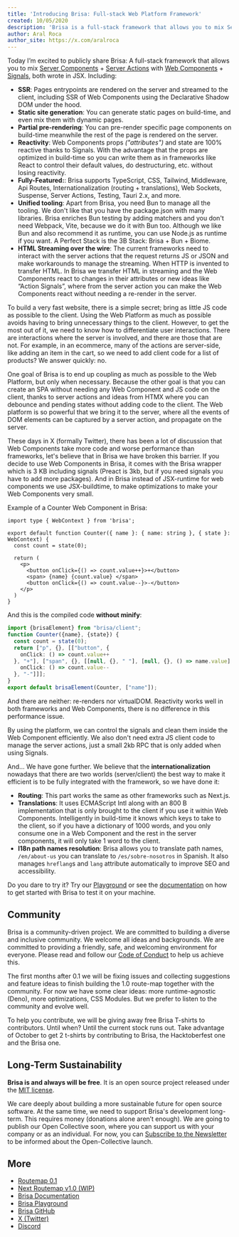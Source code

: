 ```yaml
---
title: 'Introducing Brisa: Full-stack Web Platform Framework'
created: 10/05/2020
description: 'Brisa is a full-stack framework that allows you to mix Server Components + Server Actions with Web Components + Signals, both wrote in JSX.'
author: Aral Roca
author_site: https://x.com/aralroca
---
```


Today I’m excited to publicly share Brisa: A full-stack framework that allows you to mix [Server Components](https://brisa.build/building-your-application/components-details/server-components) + [Server Actions](https://brisa.build/building-your-application/data-management/server-actions) with [Web Components](https://brisa.build/building-your-application/components-details/web-components) + [Signals](https://brisa.build/building-your-application/components-details/reactivity), both wrote in JSX. Including:

- **SSR**: Pages entrypoints are rendered on the server and streamed to the client, including SSR of Web Components using the Declarative Shadow DOM under the hood.
- **Static site generation**: You can generate static pages on build-time, and even mix them with dynamic pages.
- **Partial pre-rendering**: You can pre-render specific page components on build-time meanwhile the rest of the page is rendered on the server.
- **Reactivity**: Web Components props _("attributes")_ and state are 100% reactive thanks to Signals. With the advantage that the props are optimized in build-time so you can write them as in frameworks like React to control their default values, do destructuring, etc. without losing reactivity.
- **Fully-Featured:**: Brisa supports TypeScript, CSS, Tailwind, Middleware, Api Routes, Internationalization (routing + translations), Web Sockets, Suspense, Server Actions, Testing, Tauri 2.x, and more.
- **Unified tooling**: Apart from Brisa, you need Bun to manage all the tooling. We don't like that you have the package.json with many libraries. Brisa enriches Bun testing by adding matchers and you don't need Webpack, Vite, because we do it with Bun too. Although we like Bun and also recommend it as runtime, you can use Node.js as runtime if you want. A Perfect Stack is the 3B Stack: Brisa + Bun + Biome.
- **HTML Streaming over the wire**: The current frameworks need to interact with the server actions that the request returns JS or JSON and make workarounds to manage the streaming. When HTTP is invented to transfer HTML. In Brisa we transfer HTML in streaming and the Web Components react to changes in their attributes or new ideas like “Action Signals”, where from the server action you can make the Web Components react without needing a re-render in the server.

To build a very fast website, there is a simple secret; bring as little JS code as possible to the client. Using the Web Platform as much as possible avoids having to bring unnecessary things to the client. However, to get the most out of it, we need to know how to differentiate user interactions. There are interactions where the server is involved, and there are those that are not. For example, in an ecommerce, many of the actions are server-side, like adding an item in the cart, so we need to add client code for a list of products? We answer quickly: no.

One goal of Brisa is to end up coupling as much as possible to the Web Platform, but only when necessary. Because the other goal is that you can create an SPA without needing any Web Component and JS code on the client, thanks to server actions and ideas from HTMX where you can debounce and pending states without adding code to the client. The Web platform is so powerful that we bring it to the server, where all the events of DOM elements can be captured by a server action, and propagate on the server.

These days in X (formally Twitter), there has been a lot of discussion that Web Components take more code and worse performance than frameworks, let's believe that in Brisa we have broken this barrier. If you decide to use Web Components in Brisa, it comes with the Brisa wrapper which is 3 KB including signals (Preact is 3kb, but if you need signals you have to add more packages). And in Brisa instead of JSX-runtime for web components we use JSX-buildtime, to make optimizations to make your Web Components very small.


Example of a Counter Web Component in Brisa:

```tsx
import type { WebContext } from 'brisa';

export default function Counter({ name }: { name: string }, { state }: WebContext) {
  const count = state(0);

  return (
    <p>
      <button onClick={() => count.value++}>+</button>
      <span> {name} {count.value} </span>
      <button onClick={() => count.value--}>-</button>
    </p>
  )
}
```

And this is the compiled code **without minify**:

```ts
import {brisaElement} from "brisa/client";
function Counter({name}, {state}) {
  const count = state(0);
  return ["p", {}, [["button", {
    onClick: () => count.value++
  }, "+"], ["span", {}, [[null, {}, " "], [null, {}, () => name.value], [null, {}, " "], [null, {}, () => count.value], [null, {}, " "]]], ["button", {
    onClick: () => count.value--
  }, "-"]]];
}
export default brisaElement(Counter, ["name"]);
```

And there are neither: re-renders nor virtualDOM. Reactivity works well in both frameworks and Web Components, there is no difference in this performance issue.

By using the platform, we can control the signals and clean them inside the Web Component efficiently. We also don't need extra JS client code to manage the server actions, just a small 2kb RPC that is only added when using Signals.

And... We have gone further. We believe that the **internationalization** nowadays that there are two worlds (server/client) the best way to make it efficient is to be fully integrated with the framework, so we have done it:

- **Routing**: This part works the same as other frameworks such as Next.js.
- **Translations**: It uses ECMAScript Intl along with an 800 B implementation that is only brought to the client if you use it within Web Components. Intelligently in build-time it knows which keys to take to the client, so if you have a dictionary of 1000 words, and you only consume one in a Web Component and the rest in the server components, it will only take 1 word to the client.
- **I18n path names resolution**: Brisa allows you to translate path names, `/en/about-us` you can translate to `/es/sobre-nosotros` in Spanish. It also manages `hreflang`s and `lang` attribute automatically to improve SEO and accessibility.

Do you dare to try it? Try our [Playground](https://brisa.build/playground) or see the [documentation](https://brisa.build/getting-started/quick-start) on how to get started with Brisa to test it on your machine.

## Community

Brisa is a community-driven project. We are committed to building a diverse and inclusive community. We welcome all ideas and backgrounds. We are committed to providing a friendly, safe, and welcoming environment for everyone. Please read and follow our [Code of Conduct](https://github.com/brisa-build/brisa/blob/main/CODE_OF_CONDUCT.md) to help us achieve this.

The first months after 0.1 we will be fixing issues and collecting suggestions and feature ideas to finish building the 1.0 route-map together with the community. For now we have some clear ideas: more runtime-agnostic (Deno), more optimizations, CSS Modules. But we prefer to listen to the community and evolve well.

To help you contribute, we will be giving away free Brisa T-shirts to contributors. Until when? Until the current stock runs out. Take advantage of October to get 2 t-shirts by contributing to Brisa, the Hacktoberfest one and the Brisa one.


## Long-Term Sustainability

**Brisa is and always will be free**. It is an open source project released under the [MIT license](https://github.com/brisa-build/brisa/blob/main/LICENSE).

We care deeply about building a more sustainable future for open source software. At the same time, we need to support Brisa's development long-term. This requires money (donations alone aren’t enough). We are going to publish our Open Collective soon, where you can support us with your company or as an individual. For now, you can <a href="javascript:document.querySelector('#MERGE0').focus()">Subscribe to the Newsletter</a> to be informed about the Open-Collective launch.

## More

- [Routemap 0.1](https://github.com/brisa-build/brisa/issues/1)
- [Next Routemap v1.0 (WIP)](https://github.com/brisa-build/brisa/issues/197)
- [Brisa Documentation](https://brisa.build/getting-started/quick-start)
- [Brisa Playground](https://brisa.build/playground)
- [Brisa GitHub](https://github.com/brisa-build/brisa)
- [X (Twitter)](https://x.com/brisadotbuild)
- [Discord](https://discord.com/invite/MsE9RN3FU4)